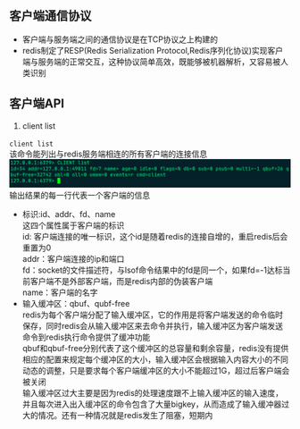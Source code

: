 ## 客户端通信协议  
+ 客户端与服务端之间的通信协议是在TCP协议之上构建的  
+ redis制定了RESP(Redis Serialization Protocol,Redis序列化协议)实现客户端与服务端的正常交互，这种协议简单高效，既能够被机器解析，又容易被人类识别  
## 客户端API  
1. client list  
  
`client list`  
该命令能列出与redis服务端相连的所有客户端的连接信息  
![title](https://raw.githubusercontent.com/liujinxi931204/image/master/gitnote/2020/09/17/1600333275938-1600333275940.png)  
输出结果的每一行代表一个客户端的信息  
+ 标识:id、addr、fd、name  
这四个属性属于客户端的标识  
id: 客户端连接的唯一标识，这个id是随着redis的连接自增的，重启redis后会重置为0  
addr：客户端连接的ip和端口  
fd：socket的文件描述符，与lsof命令结果中的fd是同一个，如果fd=-1达标当前客户端不是外部客户端，而是redis内部的伪装客户端  
name：客户端的名字  
+ 输入缓冲区：qbuf、qubf-free  
redis为每个客户端分配了输入缓冲区，它的作用是将客户端发送的命令临时保存，同时redis会从输入缓冲区来去命令并执行，输入缓冲区为客户端发送命令到redis执行命令提供了缓冲功能  
qbuf和qbuf-free分别代表了这个缓冲区的总容量和剩余容量，redis没有提供相应的配置来规定每个缓冲区的大小，输入缓冲区会根据输入内容大小的不同动态的调整，只是要求每个客户端缓冲区的大小不能超过1G，超过后客户端会被关闭   
输入缓冲区过大主要是因为redis的处理速度跟不上输入缓冲区的输入速度，并且每次进入出入缓冲区的命令包含了大量bigkey，从而造成了输入缓冲器过大的情况。还有一种情况就是redis发生了阻塞，短期内



